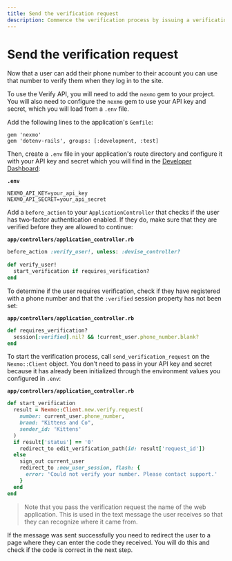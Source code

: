 ```yaml
---
title: Send the verification request
description: Commence the verification process by issuing a verification request
---
```


# Send the verification request

Now that a user can add their phone number to their account you can use that number to verify them when they log in to the site.

To use the Verify API, you will need to add the `nexmo` gem to your project. You will also need to configure the `nexmo` gem to use your API key and secret, which you will load from a `.env` file.

Add the following lines to the application's `Gemfile`:

```
gem 'nexmo'
gem 'dotenv-rails', groups: [:development, :test]
```

Then, create a `.env` file in your application's route directory and configure it with your API key and secret which you will find in the [Developer Dashboard](https://dashboard.nexmo.com):

**`.env`**

```
NEXMO_API_KEY=your_api_key
NEXMO_API_SECRET=your_api_secret
```

Add a `before_action` to your `ApplicationController` that checks if the user has two-factor authentication enabled. If they do, make sure that they are verified before they are allowed to continue:

**`app/controllers/application_controller.rb`**

```ruby
before_action :verify_user!, unless: :devise_controller?
 
def verify_user!
  start_verification if requires_verification?
end
```

To determine if the user requires verification, check if they have registered with a phone number and that the `:verified` session property has not been set:

**`app/controllers/application_controller.rb`**

```ruby
def requires_verification?
  session[:verified].nil? && !current_user.phone_number.blank?
end
```

To start the verification process, call `send_verification_request` on the `Nexmo::Client` object. You don’t need to pass in your API key and secret because it has already been initialized through the environment values you configured in `.env`:

**`app/controllers/application_controller.rb`**

```ruby
def start_verification
  result = Nexmo::Client.new.verify.request(
    number: current_user.phone_number,
    brand: "Kittens and Co",
    sender_id: 'Kittens'
  )
  if result['status'] == '0'
    redirect_to edit_verification_path(id: result['request_id'])
  else
    sign_out current_user
    redirect_to :new_user_session, flash: {
      error: 'Could not verify your number. Please contact support.'
    }
  end
end
```

> Note that you  pass the verification request the name of the web application. This is used in the text message the user receives so that they can recognize where it came from.

If the message was sent successfully you need to redirect the user to a page where they can enter the code they received. You will do this and check if the code is correct in the next step.